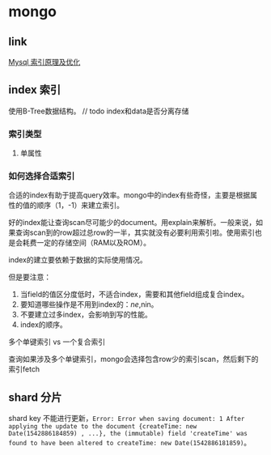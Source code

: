 # mongo

## link

[Mysql 索引原理及优化](http://www.cnblogs.com/hellojesson/p/6001685.html)

## index 索引

使用B-Tree数据结构。 // todo index和data是否分离存储

### 索引类型

1. 单属性

### 如何选择合适索引

合适的index有助于提高query效率。mongo中的index有些奇怪，主要是根据属性的值的顺序（1，-1）来建立索引。

好的index能让查询scan尽可能少的document。用explain来解析。一般来说，如果查询scan到的row超过总row的一半，其实就没有必要利用索引啦。使用索引也是会耗费一定的存储空间（RAM以及ROM）。

index的建立要依赖于数据的实际使用情况。

但是要注意：

1. 当field的值区分度低时，不适合index，需要和其他field组成复合index。
2. 要知道哪些操作是不用到index的：$ne,$nin。
3. 不要建立过多index，会影响到写的性能。
3. index的顺序。

多个单键索引 vs 一个复合索引

查询如果涉及多个单键索引，mongo会选择包含row少的索引scan，然后剩下的索引fetch

## shard 分片

shard key 不能进行更新，`Error:
Error when saving document: 1 After applying the update to the document {createTime: new Date(1542886184859) , ...}, the (immutable) field 'createTime' was found to have been altered to createTime: new Date(1542886181859)`。
